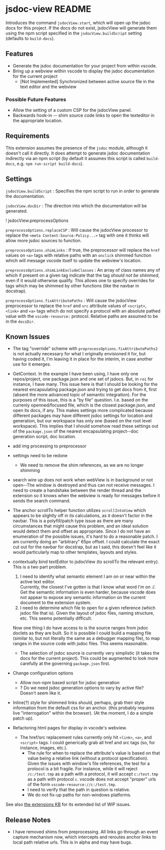 # jsdoc-view README

Introduces the command `jsdocView.start`, which will open up the jsdoc docs for this project.  If the docs do not exist, jsdocView will generate them using the npm script specified in the `jsdocView.buildScript` setting (defaults to `build-docs`).

## Features

- Generate the jsdoc documentation for your project from within vscode.
- Bring up a webview within vscode to display the jsdoc documentation for the current project
  - [Not Implemented] Synchronized between active source file in the text editor and the webview

### Possible Future Features

- Allow the setting of a custom CSP for the jsdocView panel.
- Backwards hook-in -- shim source code links to open the texteditor in the appropriate location.

## Requirements

This extension assumes the presence of the `jsdoc` module, although it doesn't call it directly.  It does attempt to generate jsdoc documentation indirectly via an npm script (by default it assumes this script is called `build-docs`, e.g. `npm run-script build-docs`).

## Settings

`jsdocView.buildScript`
:   Specifies the npm script to run in order to generate the documentation.

`jsdocView.docDir`
:   The direction into which the documentation will be generated.

! jsdocView.preprocessOptions

`preprocessOptions.replaceCSP`
:   Will cause the jsdocView processor to replace the `<meta Content-Source-Policy...>` tag with one it thinks will allow more jsdoc sources to function.

`preprocessOptions.shimLinks`
:   If true, the preprocessor will replace the `href` values on `<a>` tags with relative paths with an `onclick` shimmed function which will message vscode itself to update the webview's location.

`preprocessOptions.shimLinkExcludeClasses`
:   An array of class names any of which if present on a given tag indicate that the tag *should not be shimmed*, even if it would otherwise qualify.  This allows one to specify overrides for tags which may be shimmed by other functions (like the navbar in docstrap).

`preprocessOptions.fixAttributePaths`
:   Will cause the jsdocView preprocessor to replace the `href` and `src` attribute values of `<script>`, `<link>` and `<a>` tags which do not specify a protocol with an absolute pathed value with the `vscode-resource:` protocol.  Relative paths are assumed to be in the `docsDir`.


## Known Issues

- The tag "override" scheme with `preprocessOptions.fixAttributePaths2` is not actually necessary for what I originally envisioned it for, but having coded it, I'm leaving it in place for the interim, in case another use for it emerges.

- GetContext.  In the example I have been using, I have only one repos/project, one package.json and one set of jsdocs.  But, in `roi` for instance, I have many.  This issue here is that I should be looking for the nearest encapsulating package.json and trying to get docs from it, first (absent the more advanced topic of semantic integration).  For the purposes of this issue, this is a "by file" question.  I.e. based on the currenly openned/focused file, which is the closest package.json, and open its docs, if any.  This makes settings more complicated because different packages may have different jsdoc settings for location and generation, but our workspace has only one (based on the root level workspace).  This implies that I should somehow read these settings out of the `package.json` of the nearest encapsulating project--doc generation script, doc location.  

- add img processing to preprocessor
- settings need to be redone
  - We need to remove the shim references, as we are no longer shimming
- search wire up does not work when webView is in background or not open--The window is destroyed and thus can not receive messages.  I need to create a handshake between the render thread and the extension so it knows when the webview is ready for messages before it sends the search command.

- The anchor scrollTo helper function utilizes `scrollIntoView` which appears to be slightly off in its calculations, as it doesn't factor in the navbar.  This is a polyfill/patch type issue as there are many circumstances that might cause this problem, and an ideal solution would detect them and offset as appropriate.  Since I do not have an enumeration of the possible issues, it's hard to do a reasonable patch.  I am currently doing an "arbitrary" 65px offset.  I could calculate the exact cut out for the navbar for docstrap, but as I said, this doesn't feel like it would particularly map to other templates, layouts and styles.
- contextually bind textEditor to jsdocView (to scrollTo the relevant entry).  
    This is a two part problem.
  1. I need to identify what semantic element I am on or near within the active text editor.  
      Currently, the closest I've gotten is that I know what word I'm on :/.  Get the semantic information is even harder, because vscode does not appear to expose any semantic information on the current document to the extension system.
  2. I need to determine which file to open for a given reference (which jsdoc file that is).
      Given the layout of jsdoc files, naming structure, etc.  This seems potentially difficult.

    Now one thing I do have access to is the source ranges from jsdoc doclets as they are built.  So it is possible I could build a mapping file (similar to, but not literally the same as a debugger mapping file), to map ranges in the source code with jsdoc files.  This seems reasonable.

  - The selection of jsdoc source is currently very simplistic (it takes the docs for the current project).  This could be augmented to look more carefully at the governing `package.json` first.

- Change configuration options
  - Allow non-npm based script for jsdoc generation
  - ? Do we need jsdoc generation options to vary by active file?  Doesn't seem like it.
- Inline(?) style for shimmed links should, perhaps, grab their style information from the default css for an anchor.  (this probably requires live "interrogation" within the browser).  (At the moment, I do a simple patch up).

- Refactoring html pages for display in vscode's webview.
  - The href/src replacement rules currently only hit `<link>`, `<a>`, and `<script>` tags.  I could generically grab all href and src tags (so, for instance, images, etc.).  
    - The rule for when to replace the attribute's value is based on that value being a relative link (without a protocol specification).  Given the issues with window's file references, the test for a protocol is a bit fragile.  For instance, while it will reject `/c:/test.tmp` as a path with a protocol, it will accept `c:/test.tmp` as a path with protocol `c`.  vscode does not accept "proper" urls of the form `vscode-resource://c:/test.tmp`.  
    - I need to verify that the path in question is relative.
    - We do not fix-up paths for non-windows platforms.

See also [the extensions KB](P:/_KnowledgeBase/_Applications/Visual%20Code/Extensions.md#WIP) for its extended list of WIP issues.

## Release Notes

- I have removed shims from preprocessing.  All links go through an event capture mechanism now, which intercepts and reroutes anchor links to local path relative urls.  This is in alpha and may have bugs.